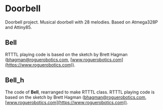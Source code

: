 # Doorbell
Doorbell project.
Musical doorbell with 28 melodies. Based on Atmega328P and Attiny85.

## Bell
RTTTL playing code is based on the sketch by Brett Hagman ([bhagman@roguerobotics.com](mailto:bhagman@roguerobotics.com), [www.roguerobotics.com](https://www.roguerobotics.com)).

## Bell_h
The code of **Bell**, rearranged to make RTTTL class. RTTTL playing code is based on the sketch by Brett Hagman ([bhagman@roguerobotics.com](mailto:bhagman@roguerobotics.com), [www.roguerobotics.com](https://www.roguerobotics.com)).
